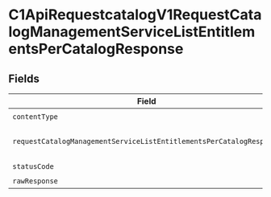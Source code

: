 # C1ApiRequestcatalogV1RequestCatalogManagementServiceListEntitlementsPerCatalogResponse


## Fields

| Field                                                                                                                                                                | Type                                                                                                                                                                 | Required                                                                                                                                                             | Description                                                                                                                                                          |
| -------------------------------------------------------------------------------------------------------------------------------------------------------------------- | -------------------------------------------------------------------------------------------------------------------------------------------------------------------- | -------------------------------------------------------------------------------------------------------------------------------------------------------------------- | -------------------------------------------------------------------------------------------------------------------------------------------------------------------- |
| `contentType`                                                                                                                                                        | *string*                                                                                                                                                             | :heavy_check_mark:                                                                                                                                                   | N/A                                                                                                                                                                  |
| `requestCatalogManagementServiceListEntitlementsPerCatalogResponse`                                                                                                  | [shared.RequestCatalogManagementServiceListEntitlementsPerCatalogResponse](../../models/shared/requestcatalogmanagementservicelistentitlementspercatalogresponse.md) | :heavy_minus_sign:                                                                                                                                                   | The RequestCatalogManagementServiceListEntitlementsPerCatalogResponse message contains a list of results and a nextPageToken if applicable.                          |
| `statusCode`                                                                                                                                                         | *number*                                                                                                                                                             | :heavy_check_mark:                                                                                                                                                   | N/A                                                                                                                                                                  |
| `rawResponse`                                                                                                                                                        | [AxiosResponse>](https://axios-http.com/docs/res_schema)                                                                                                             | :heavy_minus_sign:                                                                                                                                                   | N/A                                                                                                                                                                  |